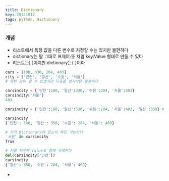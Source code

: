 ```yaml
---
title: Dictionary
key: 20181012
tags: python, dictionary
---
```


### 개념
- 리스트에서 특정 값을 다른 변수로 지정할 수는 있지만 불편하다
- dictionary는 말 그대로 표제어:뜻 처럼 key:Value 형태로 만들 수 있다
- 리스트는[ ]이지만 dictionary는{ }이다

~~~python
cars = [100, 330, 204, 403]
city = ['인천', '일산', '수원', '서울']
# 위와 같이 할 수 있겠지만 나중을 생각하면 불편하다

carsincity = {'인천':100, '일산':330, '수원':204, '서울':403}
carsincity['서울']
403

carsincity = {'인천':100, '일산':330, '수원':204, '서울':403, '일산':350} #키를 중복으로 입력하면 나중 것으로 Value가 바뀐다. key가 두 개 생기지 않는다!!

carsincity
{'인천': 100, '일산': 350, '수원': 204, '서울': 403}

# 키가 Dictionary에 있는지 확인 가능하다
'서울' in carsincity
True

# 키를 지우면 Value도 함께 삭제된다
del(carsincity['인천'])
carsincity
{'일산': 350, '수원': 204, '서울': 403}
~~~

-
